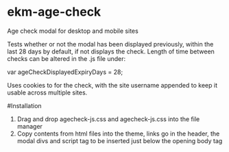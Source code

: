 # ekm-age-check
Age check modal for desktop and mobile sites

Tests whether or not the modal has been displayed previously, within the last 28 days by default, if not displays the check. Length of time between checks can be altered in the .js file under:

var ageCheckDisplayedExpiryDays = 28;

Uses cookies to for the check, with the site username appended to keep it usable across multiple sites.

#Installation
  1. Drag and drop agecheck-js.css and agecheck-js.css into the file manager
  2. Copy contents from html files into the theme, links go in the header, the modal divs and script tag to be inserted just below the opening body tag
